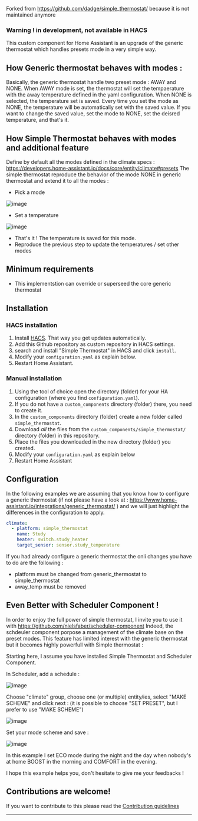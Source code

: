 


Forked from https://github.com/dadge/simple_thermostat/ because it is not maintained anymore

### Warning ! in development, not available in HACS

This custom component for Home Assistant is an upgrade of the generic thermostat which handles presets mode in a very simple way.

## How Generic thermostat behaves with modes : 
Basically, the generic thermostat handle two preset mode : AWAY and NONE.
When AWAY mode is set, the thermostat will set the tempaerature with the away temperature defined in the yaml configuration. 
When NONE is selected, the temperature set is saved. Every time you set the mode as NONE, the temperature will be automatically set with the saved value. If you want to change the saved value, set the mode to NONE, set the deisred temperature, and that's it.

## How Simple Thermostat behaves with modes and additional feature
Define by default all the modes defined in the climate specs : https://developers.home-assistant.io/docs/core/entity/climate#presets
The simple thermostat reproduce the behavior of the mode NONE in generic thermostat and extend it to all the modes : 
* Pick a mode

![image](https://user-images.githubusercontent.com/1717155/119150574-dd6c2680-ba4e-11eb-80bb-a1164b0b9df4.png)

* Set a temperature

![image](https://user-images.githubusercontent.com/1717155/119150718-012f6c80-ba4f-11eb-9913-7c320bdce8cc.png)

* That's it ! The temperature is saved for this mode.
* Reproduce the previous step to update the temperatures / set other modes


## Minimum requirements

* This implementstion can override or superseed the core generic thermostat

## Installation

### HACS installation

1. Install [HACS](https://hacs.xyz/). That way you get updates automatically.
2. Add this Github repository as custom repository in HACS settings.
3. search and install "Simple Thermostat" in HACS and click `install`.
4. Modify your `configuration.yaml` as explain below.
5. Restart Home Assistant.

### Manual installation

1. Using the tool of choice open the directory (folder) for your HA configuration (where you find `configuration.yaml`).
2. If you do not have a `custom_components` directory (folder) there, you need to create it.
3. In the `custom_components` directory (folder) create a new folder called `simple_thermostat`.
4. Download _all_ the files from the `custom_components/simple_thermostat/` directory (folder) in this repository.
5. Place the files you downloaded in the new directory (folder) you created.
6. Modify your `configuration.yaml` as explain below
7. Restart Home Assistant

## Configuration

In the following examples we are assuming that you know how to configure a generic thermostat (if not please have a look at : https://www.home-assistant.io/integrations/generic_thermostat/ ) and we will just highlight the differences in the configuration to apply. 

```yaml
climate:
  - platform: simple_thermostat
    name: Study
    heater: switch.study_heater
    target_sensor: sensor.study_temperature
```

If you had already configure a generic thermostat the onli changes you have to do are the following : 
* platform must be changed from generic_thermostat to simple_thermostat
* away_temp must be removed

## Even Better with Scheduler Component ! 

In order to enjoy the full power of simple thermostat, I invite you to use it with https://github.com/nielsfaber/scheduler-component 
Indeed, the schdeuler component porpose a management of the climate base on the preset modes. This feature has limited interest with the generic thermostat but it becomes highly powerfull with Simple thermostat : 

Starting here, I assume you have installed Simple Thermostat and Scheduler Component.

In Scheduler, add a schedule : 

![image](https://user-images.githubusercontent.com/1717155/119146454-ee1a9d80-ba4a-11eb-80ae-3074c3511830.png)

Choose "climate" group, choose one (or multiple) entity/ies, select "MAKE SCHEME" and click next : 
(it is possible to choose "SET PRESET", but I prefer to use "MAKE SCHEME")

![image](https://user-images.githubusercontent.com/1717155/119147210-aa746380-ba4b-11eb-8def-479a741c0ba7.png)

Set your mode scheme and save : 

![image](https://user-images.githubusercontent.com/1717155/119147784-2f5f7d00-ba4c-11eb-9de4-5e62ff5e71a8.png)

In this example I set ECO mode during the night and the day when nobody's at home BOOST in the morning and COMFORT in the evening. 


I hope this example helps you, don't hesitate to give me your feedbacks !

## Contributions are welcome!

If you want to contribute to this please read the [Contribution guidelines](CONTRIBUTING.md)

***

[integration_blueprint]: https://github.com/custom-components/integration_blueprint
[simple_thermostat]: https://github.com/dadge/simple_thermostat
[buymecoffee]: https://www.buymeacoffee.com/dadge
[buymecoffeebadge]: https://img.shields.io/badge/Buy%20me%20a%20beer-%245-orange?style=for-the-badge&logo=buy-me-a-beer
[commits-shield]: https://img.shields.io/github/commit-activity/y/dadge/simple_thermostat.svg?style=for-the-badge
[commits]: https://github.com/dadge/simple_thermostat/commits/master
[hacs]: https://github.com/custom-components/hacs
[hacsbadge]: https://img.shields.io/badge/HACS-Custom-orange.svg?style=for-the-badge
[forum-shield]: https://img.shields.io/badge/community-forum-brightgreen.svg?style=for-the-badge
[forum]: https://community.home-assistant.io/
[license-shield]: https://img.shields.io/github/license/dadge/simple_thermostat.svg?style=for-the-badge
[maintenance-shield]: https://img.shields.io/badge/maintainer-Joakim%20Sørensen%20%40ludeeus-blue.svg?style=for-the-badge
[releases-shield]: https://img.shields.io/github/release/dadge/simple_thermostat.svg?style=for-the-badge
[releases]: https://github.com/dadge/simple_thermostat/releases
